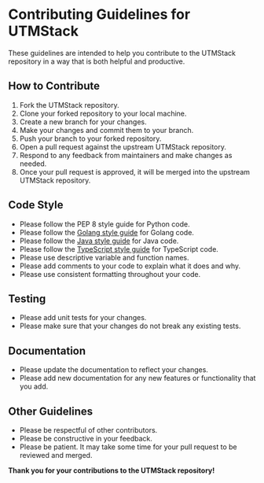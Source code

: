 # Contributing Guidelines for UTMStack

These guidelines are intended to help you contribute to the UTMStack repository in a way that is both helpful and productive.

## How to Contribute

1. Fork the UTMStack repository.
2. Clone your forked repository to your local machine.
3. Create a new branch for your changes.
4. Make your changes and commit them to your branch.
5. Push your branch to your forked repository.
6. Open a pull request against the upstream UTMStack repository.
7. Respond to any feedback from maintainers and make changes as needed.
8. Once your pull request is approved, it will be merged into the upstream UTMStack repository.

## Code Style

* Please follow the PEP 8 style guide for Python code.
* Please follow the [Golang style guide](https://google.github.io/styleguide/go/guide) for Golang code.
* Please follow the [Java style guide](https://google.github.io/styleguide/javaguide.html) for Java code.
* Please follow the [TypeScript style guide](https://google.github.io/styleguide/tsguide.html) for TypeScript code.
* Please use descriptive variable and function names.
* Please add comments to your code to explain what it does and why.
* Please use consistent formatting throughout your code.

## Testing

* Please add unit tests for your changes.
* Please make sure that your changes do not break any existing tests.

## Documentation

* Please update the documentation to reflect your changes.
* Please add new documentation for any new features or functionality that you add.

## Other Guidelines

* Please be respectful of other contributors.
* Please be constructive in your feedback.
* Please be patient. It may take some time for your pull request to be reviewed and merged.

**Thank you for your contributions to the UTMStack repository!**
